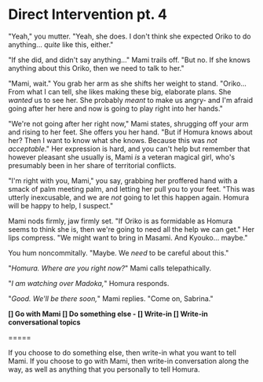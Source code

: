 # Direct Intervention pt. 4

"Yeah," you mutter. "Yeah, she does. I don't think she expected Oriko to do anything... *quite* like this, either."

"If she did, and didn't say anything..." Mami trails off. "But no. If she knows anything about this Oriko, then we need to talk to her."

"Mami, wait." You grab her arm as she shifts her weight to stand. "Oriko... From what I can tell, she likes making these big, elaborate plans. She *wanted* us to see her. She probably *meant* to make us angry- and I'm afraid going after her here and now is going to play right into her hands."

"We're not going after her right now," Mami states, shrugging off your arm and rising to her feet. She offers you her hand. "But if Homura knows about her? Then I want to know what she knows. Because this was *not acceptable*." Her expression is hard, and you can't help but remember that however pleasant she usually is, Mami *is* a veteran magical girl, who's presumably been in her share of territorial conflicts.

"I'm right with you, Mami," you say, grabbing her proffered hand with a smack of palm meeting palm, and letting her pull you to your feet. "This was utterly inexcusable, and we are *not* going to let this happen again. Homura will be happy to help, I suspect."

Mami nods firmly, jaw firmly set. "If Oriko is as formidable as Homura seems to think she is, then we're going to need all the help we can get." Her lips compress. "We might want to bring in Masami. And Kyouko... maybe."

You hum noncommitally. "Maybe. We *need* to be careful about this."

"*Homura. Where are you right now?*" Mami calls telepathically.

"*I am watching over Madoka,*" Homura responds.

"*Good. We'll be there soon,*" Mami replies. "Come on, Sabrina."

**\[] Go with Mami
\[] Do something else
\- \[] Write-in
\[] Write-in conversational topics**

\=====​

If you choose to do something else, then write-in what you want to tell Mami. If you choose to go with Mami, then write-in conversation along the way, as well as anything that you personally to tell Homura.
